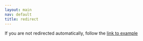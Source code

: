 ```yaml
---
layout: main
nav: default
title: redirect
---
```

<meta charset="UTF-8">
<meta http-equiv="refresh" content="1; url=/index.html">
 
<script>
  window.location.href = "/index.html"
</script>
 
<title>Page Redirection</title>
 
<!-- Note: don't tell people to `click` the link, just tell them that it is a link. -->
If you are not redirected automatically, follow the <a href='/index.html'>link to example</a>
